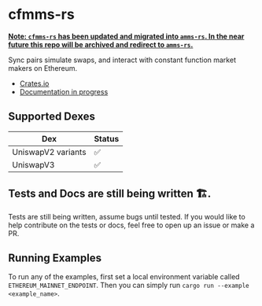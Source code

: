 

# cfmms-rs


**[Note: `cfmms-rs` has been updated and migrated into `amms-rs`. In the near future this repo will be archived and redirect to `amms-rs`.](https://github.com/darkforestry/amms-rs)**



Sync pairs simulate swaps, and interact with constant function market makers on Ethereum.
- [Crates.io](https://crates.io/crates/cfmms)
- [Documentation in progress](https://docs.rs/cfmms/0.1.3/cfmms/)


## Supported Dexes

| Dex | Status |
|----------|------|
| UniswapV2 variants  | ✅||
| UniswapV3  | ✅||

## Tests and Docs are still being written 🏗️.
Tests are still being written, assume bugs until tested. If you would like to help contribute on the tests or docs, feel free to open up an issue or make a PR.


## Running Examples

To run any of the examples, first set a local environment variable called `ETHEREUM_MAINNET_ENDPOINT`. Then you can simply run `cargo run --example <example_name>`.

